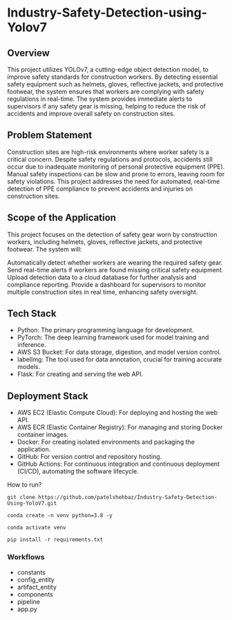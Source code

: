 # Industry-Safety-Detection-using-Yolov7

## Overview

This project utilizes YOLOv7, a cutting-edge object detection model, to improve safety standards for construction workers. By detecting essential safety equipment such as helmets, gloves, reflective jackets, and protective footwear, the system ensures that workers are complying with safety regulations in real-time. The system provides immediate alerts to supervisors if any safety gear is missing, helping to reduce the risk of accidents and improve overall safety on construction sites.

## Problem Statement

Construction sites are high-risk environments where worker safety is a critical concern. Despite safety regulations and protocols, accidents still occur due to inadequate monitoring of personal protective equipment (PPE). Manual safety inspections can be slow and prone to errors, leaving room for safety violations. This project addresses the need for automated, real-time detection of PPE compliance to prevent accidents and injuries on construction sites.

## Scope of the Application

This project focuses on the detection of safety gear worn by construction workers, including helmets, gloves, reflective jackets, and protective footwear. The system will:

Automatically detect whether workers are wearing the required safety gear.
Send real-time alerts if workers are found missing critical safety equipment.
Upload detection data to a cloud database for further analysis and compliance reporting.
Provide a dashboard for supervisors to monitor multiple construction sites in real time, enhancing safety oversight.

## Tech Stack

- Python: The primary programming language for development.
- PyTorch: The deep learning framework used for model training and inference.
- AWS S3 Bucket: For data storage, digestion, and model version control.
- labelImg: The tool used for data annotation, crucial for training accurate models.
- Flask: For creating and serving the web API.

## Deployment Stack

- AWS EC2 (Elastic Compute Cloud): For deploying and hosting the web API.
- AWS ECR (Elastic Container Registry): For managing and storing Docker container images.
- Docker: For creating isolated environments and packaging the application.
- GitHub: For version control and repository hosting.
- GitHub Actions: For continuous integration and continuous deployment (CI/CD), automating the software lifecycle.

How to run?

```
git clone https://github.com/patelshehbaz/Industry-Safety-Detection-Using-YoloV7.git
```

```
conda create -n venv python=3.8 -y
```

```
conda activate venv
```

```
pip install -r requirements.txt
```

### Workflows

- constants
- config_entity
- artifact_entity
- components
- pipeline
- app.py


